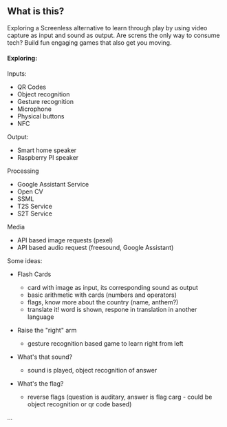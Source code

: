 ## What is this?

Exploring a Screenless alternative to learn through play by using video capture as input and sound as output. Are screns the only way to consume tech?
Build fun engaging games that also get you moving.

#### Exploring:

Inputs:

* QR Codes
* Object recognition
* Gesture recognition
* Microphone
* Physical buttons
* NFC

Output:

* Smart home speaker
* Raspberry PI speaker

Processing

* Google Assistant Service
* Open CV
* SSML
* T2S Service
* S2T Service

Media

* API based image requests (pexel)
* API based audio request (freesound, Google Assistant)

Some ideas:

* Flash Cards
  * card with image as input, its corresponding sound as output
  * basic arithmetic with cards (numbers and operators)
  * flags, know more about the country (name, anthem?)
  * translate it! word is shown, respone in translation in another language

* Raise the "right" arm
  * gesture recognition based game to learn right from left

* What's that sound?
  * sound is played, object recognition of answer

* What's the flag?
  * reverse flags (question is auditary, answer is flag carg - could be object recognition or qr code based)

...
